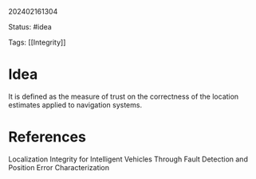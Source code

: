 202402161304

Status: #idea

Tags: [[Integrity]]

# Idea
It is defined as the measure of trust on the correctness of the location estimates applied to navigation systems.

# References
Localization Integrity for Intelligent Vehicles Through Fault Detection and Position Error Characterization